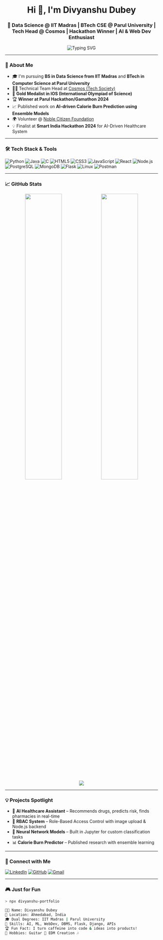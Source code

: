 <h1 align="center">Hi 👋, I'm Divyanshu Dubey</h1>
<h3 align="center">🚀 Data Science @ IIT Madras | BTech CSE @ Parul University | Tech Head @ Cosmos | Hackathon Winner | AI & Web Dev Enthusiast</h3>

<p align="center">
  <img src="https://readme-typing-svg.demolab.com?font=Fira+Code&size=21&pause=1000&center=true&width=440&lines=👨‍💻+Building+Solutions+with+AI+%26+ML;🚀+Finalist+Smart+India+Hackathon+2024;💡+Founder+%7C+Educator+%7C+Innovator" alt="Typing SVG" />
</p>

---

### 🧠 About Me
- 🎓 I'm pursuing **BS in Data Science from IIT Madras** and **BTech in Computer Science at Parul University**
- 🧑‍🏫 Technical Team Head at [Cosmos (Tech Society)](https://example.com)
- 🥇 **Gold Medalist in IOS (International Olympiad of Science)**
- 🏆 **Winner at Parul Hackathon/Gamathon 2024**
- 📈 Published work on **AI-driven Calorie Burn Prediction using Ensemble Models**
- 🌍 Volunteer @ [Noble Citizen Foundation](https://www.noblecitizen.org/)
- 💡 Finalist at **Smart India Hackathon 2024** for AI-Driven Healthcare System

---

### 🛠️ Tech Stack & Tools
![Python](https://img.shields.io/badge/-Python-333333?style=for-the-badge&logo=python)
![Java](https://img.shields.io/badge/-Java-333333?style=for-the-badge&logo=java)
![C](https://img.shields.io/badge/-C-333333?style=for-the-badge&logo=c)
![HTML5](https://img.shields.io/badge/-HTML5-333333?style=for-the-badge&logo=html5)
![CSS3](https://img.shields.io/badge/-CSS3-333333?style=for-the-badge&logo=css3)
![JavaScript](https://img.shields.io/badge/-JavaScript-333333?style=for-the-badge&logo=javascript)
![React](https://img.shields.io/badge/-React-333333?style=for-the-badge&logo=react)
![Node.js](https://img.shields.io/badge/-Node.js-333333?style=for-the-badge&logo=node.js)
![PostgreSQL](https://img.shields.io/badge/-PostgreSQL-333333?style=for-the-badge&logo=postgresql)
![MongoDB](https://img.shields.io/badge/-MongoDB-333333?style=for-the-badge&logo=mongodb)
![Flask](https://img.shields.io/badge/-Flask-333333?style=for-the-badge&logo=flask)
![Linux](https://img.shields.io/badge/-Linux-333333?style=for-the-badge&logo=linux)
![Postman](https://img.shields.io/badge/-Postman-333333?style=for-the-badge&logo=postman)

---

### 📈 GitHub Stats
<p align="center">
  <img width="49%" src="https://github-readme-stats.vercel.app/api?username=Divyanshu1Dubey&show_icons=true&theme=radical" />
  <img width="49%" src="https://github-readme-streak-stats.herokuapp.com/?user=Divyanshu1Dubey&theme=radical" />
</p>
<p align="center">
  <img src="https://github-readme-activity-graph.vercel.app/graph?username=Divyanshu1Dubey&theme=tokyo-night&area=true" />
</p>

---

### 💡 Projects Spotlight
- 🎯 **AI Healthcare Assistant** – Recommends drugs, predicts risk, finds pharmacies in real-time  
- 🔐 **RBAC System** – Role-Based Access Control with image upload & Node.js backend  
- 🧠 **Neural Network Models** – Built in Jupyter for custom classification tasks  
- 📊 **Calorie Burn Predictor** – Published research with ensemble learning  

---

### 🔗 Connect with Me
[![LinkedIn](https://img.shields.io/badge/-LinkedIn-blue?style=for-the-badge&logo=linkedin&logoColor=white)](https://www.linkedin.com/in/divyanshu-dubey-123abc)
[![GitHub](https://img.shields.io/badge/-GitHub-black?style=for-the-badge&logo=github&logoColor=white)](https://github.com/Divyanshu1Dubey)
[![Gmail](https://img.shields.io/badge/-Email-red?style=for-the-badge&logo=gmail&logoColor=white)](mailto:divyanshudubey2712@gmail.com)

---

### 🎮 Just for Fun
```bash
> npx divyanshu-portfolio

👨‍🎓 Name: Divyanshu Dubey
📍 Location: Ahmedabad, India
🎓 Dual Degrees: IIT Madras | Parul University
💬 Skills: AI, ML, WebDev, DBMS, Flask, Django, APIs
🏆 Fun Fact: I turn caffeine into code & ideas into products!
🎸 Hobbies: Guitar 🎵 EDM Creation 🎶
